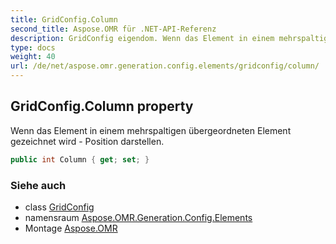 ```yaml
---
title: GridConfig.Column
second_title: Aspose.OMR für .NET-API-Referenz
description: GridConfig eigendom. Wenn das Element in einem mehrspaltigen übergeordneten Element gezeichnet wird  Position darstellen.
type: docs
weight: 40
url: /de/net/aspose.omr.generation.config.elements/gridconfig/column/
---
```

## GridConfig.Column property

Wenn das Element in einem mehrspaltigen übergeordneten Element gezeichnet wird - Position darstellen.

```csharp
public int Column { get; set; }
```

### Siehe auch

* class [GridConfig](../)
* namensraum [Aspose.OMR.Generation.Config.Elements](../../gridconfig/)
* Montage [Aspose.OMR](../../../)


